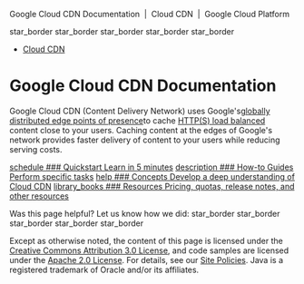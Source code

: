 Google Cloud CDN Documentation  |  Cloud CDN       |  Google Cloud Platform

star_border
star_border
star_border
star_border
star_border

- [Cloud CDN](https://cloud.google.com/cdn/)

#  Google Cloud CDN Documentation

Google Cloud CDN (Content Delivery Network) uses Google's[globally distributed edge points of presence](https://peering.google.com/#/infrastructure)to cache [HTTP(S) load balanced](https://cloud.google.com/compute/docs/load-balancing/http/) content close to your users. Caching content at the edges of Google's network provides faster delivery of content to your users while reducing serving costs.

 [  schedule       ### Quickstart    Learn in 5 minutes](https://cloud.google.com/cdn/docs/quickstart)  [  description       ### How-to Guides    Perform specific tasks](https://cloud.google.com/cdn/docs/how-to)  [  help       ### Concepts    Develop a deep understanding of Cloud CDN](https://cloud.google.com/cdn/docs/concepts)  [  library_books       ### Resources     Pricing, quotas, release notes, and other resources](https://cloud.google.com/cdn/docs/resources)

Was this page helpful? Let us know how we did:
star_border
star_border
star_border
star_border
star_border

Except as otherwise noted, the content of this page is licensed under the [Creative Commons Attribution 3.0 License](http://creativecommons.org/licenses/by/3.0/), and code samples are licensed under the [Apache 2.0 License](http://www.apache.org/licenses/LICENSE-2.0). For details, see our [Site Policies](https://developers.google.com/terms/site-policies). Java is a registered trademark of Oracle and/or its affiliates.